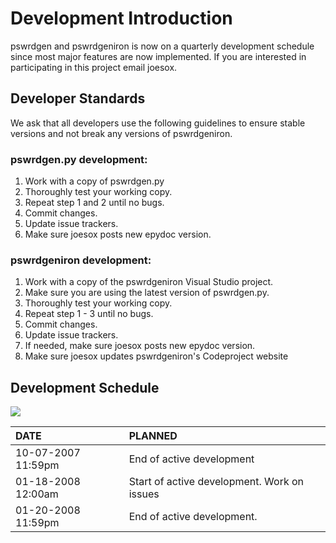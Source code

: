 # Development Introduction #

pswrdgen and pswrdgeniron is now on a quarterly development schedule since most major features are now implemented.  If you are interested in participating in this project email joesox.

## Developer Standards ##
We ask that all developers use the following guidelines to ensure stable versions and not break any versions of pswrdgeniron.

### pswrdgen.py development: ###
  1. Work with a copy of pswrdgen.py
  1. Thoroughly test your working copy.
  1. Repeat step 1 and 2 until no bugs.
  1. Commit changes.
  1. Update issue trackers.
  1. Make sure joesox posts new epydoc version.

### pswrdgeniron development: ###
  1. Work with a copy of the pswrdgeniron Visual Studio project.
  1. Make sure you are using the latest version of pswrdgen.py.
  1. Thoroughly test your working copy.
  1. Repeat step 1 - 3 until no bugs.
  1. Commit changes.
  1. Update issue trackers.
  1. If needed, make sure joesox posts new epydoc version.
  1. Make sure joesox updates pswrdgeniron's Codeproject website

## Development Schedule ##
[![](http://www.google.com/calendar/images/ext/gc_button1_en.gif)](http://www.google.com/calendar/render?cid=td8lqrmuos8gkpcl2pfga6qtjk%40group.calendar.google.com)

|DATE|PLANNED|
|:---|:------|
|10-07-2007 11:59pm|End of active development|
|01-18-2008 12:00am|Start of active development. Work on issues|
|01-20-2008 11:59pm|End of active development.|